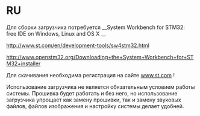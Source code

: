 # RU
Для сборки загрузчика потребуется __System Workbench for STM32: free IDE on Windows, Linux and OS X __

http://www.st.com/en/development-tools/sw4stm32.html

http://www.openstm32.org/Downloading+the+System+Workbench+for+STM32+installer

Для скачивания необходима регистрация на сайте www.st.com !

Использование загрузчика не является обязательным условием работы системы. Прошивка будет работать и без него, но использование загрузчика упрощает как замену прошивки, так и замену звуковых файлов, файлов изображения и настройку системы делает удобней.
